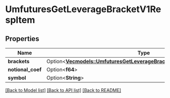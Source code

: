 # UmfuturesGetLeverageBracketV1RespItem

## Properties

Name | Type | Description | Notes
------------ | ------------- | ------------- | -------------
**brackets** | Option<[**Vec<models::UmfuturesGetLeverageBracketV1RespItemBracketsInner>**](UmfuturesGetLeverageBracketV1RespItem_brackets_inner.md)> |  | [optional]
**notional_coef** | Option<**f64**> |  | [optional]
**symbol** | Option<**String**> |  | [optional]

[[Back to Model list]](../README.md#documentation-for-models) [[Back to API list]](../README.md#documentation-for-api-endpoints) [[Back to README]](../README.md)


